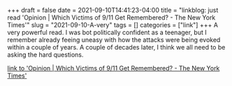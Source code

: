 +++draft = falsedate = 2021-09-10T14:41:23-04:00title = "linkblog: just read 'Opinion | Which Victims of 9/11 Get Remembered? - The New York Times'"slug = "2021-09-10-A-very"tags = []categories = ["link"]+++A very powerful read. I was bot politically confident as a teenager, but I remember already feeing uneasy with how the attacks were being evoked within a couple of years. A couple of decades later, I think we all need to be asking the hard questions. [link to 'Opinion | Which Victims of 9/11 Get Remembered? - The New York Times'](https://www.nytimes.com/2021/09/10/opinion/9-11-memorial.html)